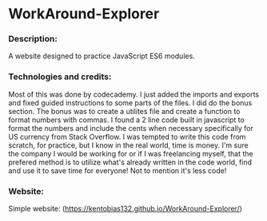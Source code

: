 # WorkAround-Explorer


### Description:
A website designed to practice JavaScript ES6 modules.

### Technologies and credits:
Most of this was done by codecademy.  I just added the imports and exports and fixed guided instructions to some parts of the files.  I did do the bonus section.  The bonus was to create a utilites file and create a function to format numbers with commas.  I found a 2 line code built in javascript to format the numbers and include the cents when necessary specifically for US currency from Stack Overflow.  I was tempted to write this code from scratch, for practice, but I know in the real world, time is money.  I'm sure the company I would be working for or if I was freelancing myself, that the prefered method is to utilize what's already written in the code world, find and use it to save time for everyone!  Not to mention it's less code!


### Website:  
Simple website: (https://kentobias132.github.io/WorkAround-Explorer/)